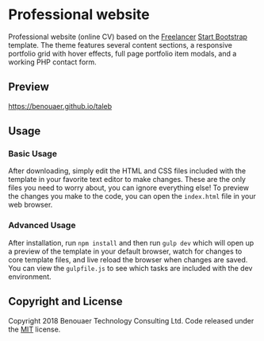 # Professional website

Professional website (online CV) based on the [Freelancer](http://startbootstrap.com/template-overviews/freelancer/) [Start Bootstrap](http://startbootstrap.com/) template. The theme features several content sections, a responsive portfolio grid with hover effects, full page portfolio item modals, and a working PHP contact form.

## Preview
https://benouaer.github.io/taleb

## Usage

### Basic Usage

After downloading, simply edit the HTML and CSS files included with the template in your favorite text editor to make changes. These are the only files you need to worry about, you can ignore everything else! To preview the changes you make to the code, you can open the `index.html` file in your web browser.

### Advanced Usage

After installation, run `npm install` and then run `gulp dev` which will open up a preview of the template in your default browser, watch for changes to core template files, and live reload the browser when changes are saved. You can view the `gulpfile.js` to see which tasks are included with the dev environment.

## Copyright and License

Copyright 2018 Benouaer Technology Consulting Ltd. Code released under the [MIT](https://github.com/BlackrockDigital/startbootstrap-freelancer/blob/gh-pages/LICENSE) license.
